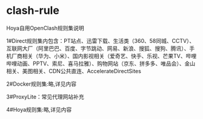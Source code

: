 # clash-rule
Hoya自用OpenClash规则集说明

1#Direct规则集内包含：PT站点、迅雷下载、生活类（360、58同城、CCTV）、互联网大厂（阿里巴巴、百度、字节跳动、网易、新浪、搜狐、搜狗、腾讯）、手机厂商相关（华为、小米）、国内影视相关（爱奇艺、快手、乐视、芒果TV、哔哩哔哩动画、PPTV、索尼、喜马拉雅）、购物网站（京东、拼多多、唯品会）、金山相关、美图相关、CDN公共直连、AccelerateDirectSites

2#Docker规则集:略,详见内容

3#ProxyLite：常见代理网站补充

4#Hoya规则集:略,详见内容
